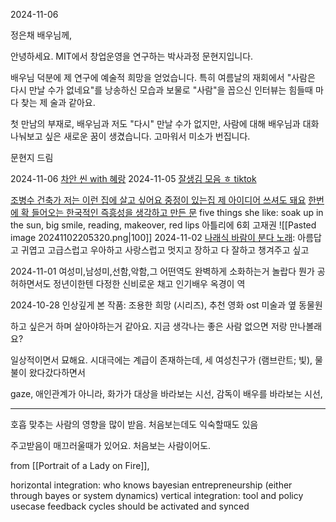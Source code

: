 2024-11-06

정은채 배우님께,

안녕하세요. MIT에서 창업운영을 연구하는 박사과정 문현지입니다.

배우님 덕분에 제 연구에 예술적 희망을 얻었습니다. 특히 여름날의 재회에서 "사람은 다시 만날 수가 없네요"를 낭송하신 모습과 보물로 "사람"을 꼽으신 인터뷰는 힘들때 마다 찾는 제 술과 같아요.

첫 만남의 부재로, 배우님과 저도 "다시" 만날 수가 없지만, 사람에 대해 배우님과 대화나눠보고 싶은 새로운 꿈이 생겼습니다.
고마워서 미소가 번집니다.

문현지 드림

2024-11-06
[차안 씬 with 혜랑](https://www.tiktok.com/@drli247/video/7434008465862954257?is_from_webapp=1&sender_device=pc&web_id=7432503599924430379)
2024-11-05
[잘생김 모음 ㅎ tiktok](https://www.tiktok.com/@www99jsu/video/7433007814764875015?is_from_webapp=1&sender_device=pc&web_id=7432503599924430379) 

[조병수 건축가 저는 이런 집에 살고 싶어요 중정이 있는집 제 아이디어 쓰셔도 돼요](https://youtu.be/TPJDlU3t2Kk?si=_g-8CVaEyyK-T7Bt&t=155)
[한번에 확 들어오는 한국적인 즉흥성을 생각하고 만든 문](https://youtu.be/N6YgF9dMTrk?si=tIV3lBBZFmsRZlrh&t=68)
five things she like: soak up in the sun, big smile, reading, makeover, red lips
아틀리에 6회 고재권
![[Pasted image 20241102205320.png|100]]
2024-11-02
[나래식 바람이 분다 노래](https://www.youtube.com/watch?v=OS5KHO6NZ8c&ab_channel=%EB%82%98%EB%9E%98%EC%8B%9D): 아름답고 귀엽고 고급스럽고 우아하고 사랑스럽고 멋지고 장하고 다 잘하고 챙겨주고 싶고

2024-11-01
여성미,남성미,선함,악함,그 어떤역도 완벽하게 소화하는거 놀랍다
뭔가 공허하면서도 정년이한텐 다정한 신비로운 채고 인기배우 옥경이 역

2024-10-28
인상깊게 본 작품: 조용한 희망 (시리즈), 추천 영화 ost 미술과 옆 동물원 

하고 싶은거 하며 살아야하는거 같아요. 지금 생각나는 좋은 사람 없으면 저랑 만나볼래요?

일상적이면서 묘해요. 시대극에는 계급이 존재하는데, 세 여성친구가 (램브란트; 빛), 물불이 왔다갔다하면서

gaze, 애인관계가 아니라, 화가가 대상을 바라보는 시선, 감독이 배우를 바라보는 시선, 

---


호흡 맞추는 사람의 영향을 많이 받음. 처음보는데도 익숙할때도 있음

주고받음이 매끄러울때가 있어요. 처음보는 사람이어도.


from [[Portrait of a Lady on Fire]],


horizontal integration: who knows bayesian entrepreneurship (either through bayes or system dynamics)
vertical integration: tool and policy usecase feedback cycles should be activated and synced

